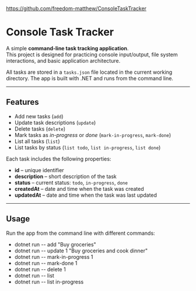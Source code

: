 https://github.com/freedom-matthew/ConsoleTaskTracker

# Console Task Tracker

A simple **command-line task tracking application**.  
This project is designed for practicing console input/output, file system interactions, and basic application architecture.

All tasks are stored in a `tasks.json` file located in the current working directory. The app is built with .NET and runs from the command line.

---

## Features

- Add new tasks (`add`)
- Update task descriptions (`update`)
- Delete tasks (`delete`)
- Mark tasks as *in-progress* or *done* (`mark-in-progress`, `mark-done`)
- List all tasks (`list`)
- List tasks by status (`list todo`, `list in-progress`, `list done`)

Each task includes the following properties:

- **id** – unique identifier  
- **description** – short description of the task  
- **status** – current status: `todo`, `in-progress`, `done`  
- **createdAt** – date and time when the task was created  
- **updatedAt** – date and time when the task was last updated  

---

## Usage

Run the app from the command line with different commands:
- dotnet run -- add "Buy groceries"
- dotnet run -- update 1 "Buy groceries and cook dinner"
- dotnet run -- mark-in-progress 1
- dotnet run -- mark-done 1
- dotnet run -- delete 1
- dotnet run -- list
- dotnet run -- list in-progress
